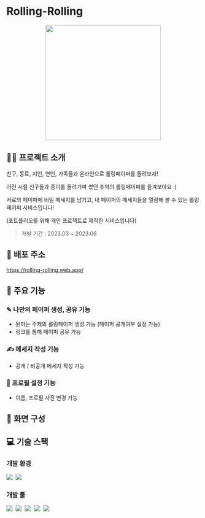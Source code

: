 # Rolling-Rolling

<p align="center">
<img src="https://github.com/Seokyung/Rolling-Rolling/assets/48540451/5e25cd7a-82fb-4d3a-9c07-84c07426b359" width="300" />
</p>

## 💁‍♀️ 프로젝트 소개

친구, 동료, 지인, 연인, 가족들과 온라인으로 롤링페이퍼를 돌려보자!

어린 시절 친구들과 종이를 돌려가며 썼던 추억의 롤링페이퍼를 즐겨보아요 :)

서로의 페이퍼에 비밀 메세지를 남기고, 내 페이퍼의 메세지들을 열람해 볼 수 있는 롤링페이퍼 서비스입니다!

(포트폴리오를 위해 개인 프로젝트로 제작한 서비스입니다)

> 개발 기간 : 2023.03 ~ 2023.06

## 🔗 배포 주소

https://rolling-rolling.web.app/

## 📌 주요 기능

### ✎ 나만의 페이퍼 생성, 공유 기능

- 원하는 주제의 롤링페이퍼 생성 가능 (페이퍼 공개여부 설정 가능)
- 링크를 통해 페이퍼 공유 가능

### ✍️ 메세지 작성 기능

- 공개 / 비공개 메세지 작성 가능

### 📜 프로필 설정 기능

- 이름, 프로필 사진 변경 가능

## 📱 화면 구성

## 💻 기술 스택

### 개발 환경

<img src="https://img.shields.io/badge/Visual_Studio_Code-007ACC?style=for-the-badge&logo=VisualStudioCode&logoColor=white">&nbsp;
<img src="https://img.shields.io/badge/GitHub-181717?style=for-the-badge&logo=GitHub&logoColor=white">

### 개발 툴

<img src="https://img.shields.io/badge/React-61DAFB?style=for-the-badge&logo=React&logoColor=white">&nbsp;
<img src="https://img.shields.io/badge/Redux-764ABC?style=for-the-badge&logo=Redux&logoColor=white">&nbsp;
<img src="https://img.shields.io/badge/JavaScript-F7DF1E?style=for-the-badge&logo=JavaScript&logoColor=white">&nbsp;
<img src="https://img.shields.io/badge/bootstrap-7952B3?style=for-the-badge&logo=bootstrap&logoColor=white">&nbsp;
<img src="https://img.shields.io/badge/Firebase-FFCA28?style=for-the-badge&logo=Firebase&logoColor=white">
